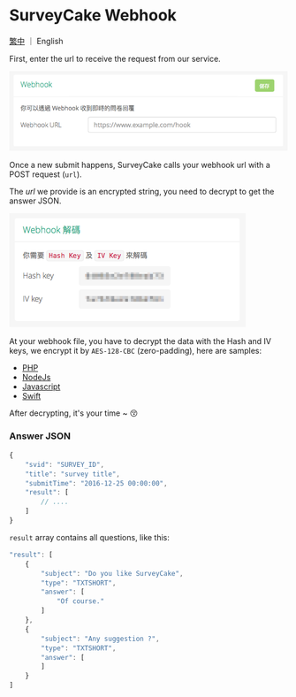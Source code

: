 # SurveyCake Webhook

[繁中](https://github.com/SurveyCake/webhook/blob/master/README.md) ｜ English

First, enter the url to receive the request from our service.

![webhook url](./docs/webhook_url.png)

Once a new submit happens, SurveyCake calls your webhook url with a POST request (`url`).  

The _url_ we provide is an encrypted string, you need to decrypt to get the answer JSON.

![key](./docs/key.png)

At your webhook file, you have to decrypt the data with the Hash and IV keys, we encrypt it by `AES-128-CBC` (zero-padding), here are samples:

- [PHP](https://github.com/SurveyCake/webhook/blob/master/decrypt.php)
- [NodeJs](https://github.com/SurveyCake/webhook/blob/master/decrypt.js)
- [Javascript](https://github.com/SurveyCake/webhook/blob/master/decrypt.html)
- [Swift](https://github.com/SurveyCake/webhook/blob/master/Decrypt.swift)

After decrypting, it's your time ~ :kissing_closed_eyes:

### Answer JSON

~~~javascript
{
	"svid": "SURVEY_ID",
	"title": "survey title",
	"submitTime": "2016-12-25 00:00:00",
	"result": [
		// ....
	]
}
~~~

`result` array contains all questions, like this:

~~~javascript
"result": [
	{
		"subject": "Do you like SurveyCake",
		"type": "TXTSHORT",
		"answer": [
			"Of course."
		]
	},
	{
		"subject": "Any suggestion ?",
		"type": "TXTSHORT",
		"answer": [
		]
	}
]
~~~
